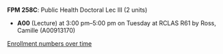 **FPM 258C**: Public Health Doctoral Lec III (2 units)

- **A00** (Lecture) at 3:00 pm–5:00 pm on Tuesday at RCLAS R61 by Ross, Camille (A00913170)

[Enrollment numbers over time](./FPM258C.tsv)
